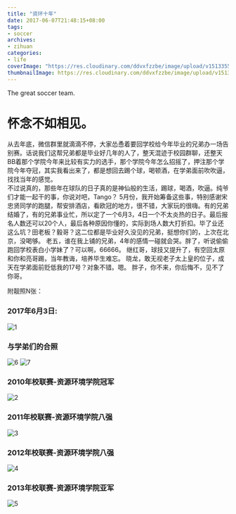 ```yaml
---
title: "资环十年"
date: 2017-06-07T21:48:15+08:00
tags:
- soccer
archives:
- zihuan
categories:
- life
coverImage: "https://res.cloudinary.com/ddvxfzzbe/image/upload/v1513355392/ChMkJ1f8ljWIBAmcAA-gWT6p-0oAAWzegGSHVwAD6Bx012_telyks.jpg"
thumbnailImage: https://res.cloudinary.com/ddvxfzzbe/image/upload/v1513355321/Real_gaggav.png
---
```

The great soccer team.

<!--more-->

#  怀念不如相见。
从去年底，微信群里就滴滴不停，大家怂恿着要回学校给今年毕业的兄弟办一场告别赛。话说我们这帮兄弟都是毕业好几年的人了，整天混迹于校园群聊，还整天BB着那个学院今年来比较有实力的选手，那个学院今年怎么招摇了，押注那个学院今年夺冠，其实我看出来了，都是想回去踢个球，喝顿酒，在学弟面前吹吹逼，找找当年的感觉。<br>
不过说真的，那些年在球队的日子真的是神仙般的生活，踢球，喝酒，吹逼。纯爷们才能一起干的事，你说对吧，Tango？
5月份，我开始筹备这些事，特别感谢宋忠贤同学的跑腿，帮安排酒店，看欧冠的地方，很不错，大家玩的很嗨。有的兄弟结婚了，有的兄弟事业忙，所以定了一个6月3，4日一个不太炎热的日子。最后报名人数还可以20个人，最后各种原因你懂的，实际到场人数大打折扣。毕了业还这么坑？田老板？毅哥？这二位都是毕业好久没见的兄弟，挺想你们的，上次在北京，没喝够。
老五，谁在我上铺的兄弟，4年的感情一碰就会哭。胖了，听说偷偷跑回学校表白小学妹了？可以啊，66666。
继红哥，球技又提升了，有空回太原和你和亮哥踢，当年教诲，培养毕生难忘。
晓龙，敢无视老子太上皇的位子，成天在学弟面前贬低我的17号？对象不错。嗯。
胖子，你不来，你后悔不，见不了你哥。<br>

附靓照N张：

### 2017年6月3日:
![1](http://opiq5jspn.bkt.clouddn.com/2017-0603.jpg)

### 与学弟们的合照
![6](http://opiq5jspn.bkt.clouddn.com/xdhez.jpg)
![7](http://opiq5jspn.bkt.clouddn.com/xdhez1.jpg)

### 2010年校联赛-资源环境学院冠军
![2](http://opiq5jspn.bkt.clouddn.com/2010-champion.jpg)

### 2011年校联赛-资源环境学院八强
![3](http://opiq5jspn.bkt.clouddn.com/2011.jpg)

### 2012年校联赛-资源环境学院八强
![4](http://opiq5jspn.bkt.clouddn.com/2012.jpg)

### 2013年校联赛-资源环境学院亚军
![5](http://opiq5jspn.bkt.clouddn.com/2013.jpg)